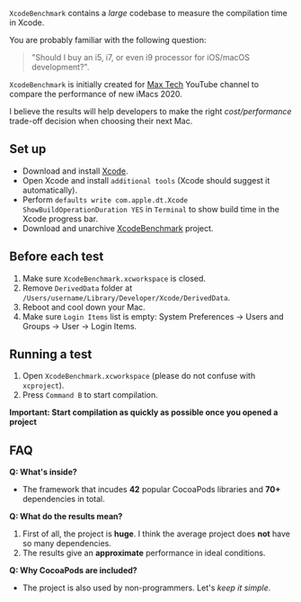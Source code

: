 `XcodeBenchmark` contains a *large* codebase to measure the compilation time in Xcode.

You are probably familiar with the following question:
> "Should I buy an i5, i7, or even i9 processor for iOS/macOS development?".

`XcodeBenchmark` is initially created for [Max Tech](https://www.youtube.com/channel/UCptwuAv0XQHo1OQUSaO6NHw) YouTube channel to compare the performance of new iMacs 2020.

I believe the results will help developers to make the right *cost/performance* trade-off decision when choosing their next Mac.

## Set up

- Download and install [Xcode](https://apps.apple.com/us/app/xcode/id497799835).
- Open Xcode and install `additional tools` (Xcode should suggest it automatically).
- Perform `defaults write com.apple.dt.Xcode ShowBuildOperationDuration YES` in `Terminal` to show build time in the Xcode progress bar.
- Download and unarchive [XcodeBenchmark](https://github.com/devMEremenko/XcodeBenchmark/archive/master.zip) project.

## Before each test

1. Make sure `XcodeBenchmark.xcworkspace` is closed.
2. Remove `DerivedData` folder at `/Users/username/Library/Developer/Xcode/DerivedData`.
3. Reboot and cool down your Mac.
4. Make sure `Login Items` list is empty: System Preferences -> Users and Groups -> User -> Login Items.

## Running a test

1. Open `XcodeBenchmark.xcworkspace` (please do not confuse with `xcproject`).
2. Press `Command B` to start compilation.

**Important: Start compilation as quickly as possible once you opened a project**

## FAQ

**Q: What's inside?**
- The framework that incudes **42** popular CocoaPods libraries and **70+** dependencies in total.

**Q: What do the results mean?**
1. First of all, the project is **huge**. I think the average project does **not** have so many dependencies.
2. The results give an **approximate** performance in ideal conditions.

**Q: Why CocoaPods are included?**
- The project is also used by non-programmers. Let's *keep it simple*.

